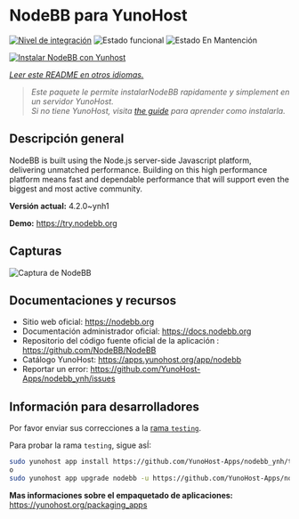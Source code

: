 <!--
Este archivo README esta generado automaticamente<https://github.com/YunoHost/apps/tree/master/tools/readme_generator>
No se debe editar a mano.
-->

# NodeBB para YunoHost

[![Nivel de integración](https://apps.yunohost.org/badge/integration/nodebb)](https://ci-apps.yunohost.org/ci/apps/nodebb/)
![Estado funcional](https://apps.yunohost.org/badge/state/nodebb)
![Estado En Mantención](https://apps.yunohost.org/badge/maintained/nodebb)

[![Instalar NodeBB con Yunhost](https://install-app.yunohost.org/install-with-yunohost.svg)](https://install-app.yunohost.org/?app=nodebb)

*[Leer este README en otros idiomas.](./ALL_README.md)*

> *Este paquete le permite instalarNodeBB rapidamente y simplement en un servidor YunoHost.*  
> *Si no tiene YunoHost, visita [the guide](https://yunohost.org/install) para aprender como instalarla.*

## Descripción general

NodeBB is built using the Node.js server-side Javascript platform, delivering unmatched performance.
Building on this high performance platform means fast and dependable performance that will support even the biggest and most active community.


**Versión actual:** 4.2.0~ynh1

**Demo:** <https://try.nodebb.org>

## Capturas

![Captura de NodeBB](./doc/screenshots/screenshot.png)

## Documentaciones y recursos

- Sitio web oficial: <https://nodebb.org>
- Documentación administrador oficial: <https://docs.nodebb.org>
- Repositorio del código fuente oficial de la aplicación : <https://github.com/NodeBB/NodeBB>
- Catálogo YunoHost: <https://apps.yunohost.org/app/nodebb>
- Reportar un error: <https://github.com/YunoHost-Apps/nodebb_ynh/issues>

## Información para desarrolladores

Por favor enviar sus correcciones a la [rama `testing`](https://github.com/YunoHost-Apps/nodebb_ynh/tree/testing).

Para probar la rama `testing`, sigue asÍ:

```bash
sudo yunohost app install https://github.com/YunoHost-Apps/nodebb_ynh/tree/testing --debug
o
sudo yunohost app upgrade nodebb -u https://github.com/YunoHost-Apps/nodebb_ynh/tree/testing --debug
```

**Mas informaciones sobre el empaquetado de aplicaciones:** <https://yunohost.org/packaging_apps>
